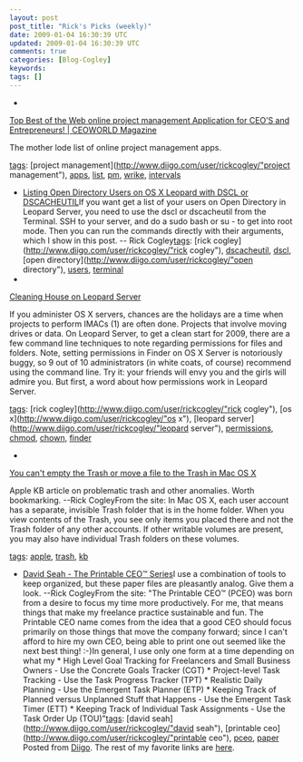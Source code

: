 ```yaml
---           
layout: post
post_title: "Rick's Picks (weekly)"
date: 2009-01-04 16:30:39 UTC
updated: 2009-01-04 16:30:39 UTC
comments: true
categories: [Blog-Cogley]
keywords: 
tags: []
---
```

 
- 
[Top Best of the Web online project management Application for CEO’S and Entrepreneurs! | CEOWORLD Magazine](http://ceoworld.biz/ceo/2008/10/24/top-best-of-the-web-online-project-management-application-for-ceo%E2%80%99s-and-entrepreneurs)


The mother lode list of online project management apps. 


[tags](http://www.diigo.com/cloud/rickcogley): [project management](http://www.diigo.com/user/rickcogley/"project management"), [apps](http://www.diigo.com/user/rickcogley/apps), [list](http://www.diigo.com/user/rickcogley/list), [pm](http://www.diigo.com/user/rickcogley/pm), [wrike](http://www.diigo.com/user/rickcogley/wrike), [intervals](http://www.diigo.com/user/rickcogley/intervals)


- [Listing Open Directory Users on OS X Leopard with DSCL or DSCACHEUTIL](http://rick.cogley.info/blog/index.php?id=6335418846946693970)If you want get a list of your users on Open Directory in Leopard Server, you need to use the dscl or dscacheutil from the Terminal. SSH to your server, and do a sudo bash or su - to get into root mode. Then you can run the commands directly with their arguments, which I show in this post. -- Rick Cogley[tags](http://www.diigo.com/cloud/rickcogley): [rick cogley](http://www.diigo.com/user/rickcogley/"rick cogley"), [dscacheutil](http://www.diigo.com/user/rickcogley/dscacheutil), [dscl](http://www.diigo.com/user/rickcogley/dscl), [open directory](http://www.diigo.com/user/rickcogley/"open directory"), [users](http://www.diigo.com/user/rickcogley/users), [terminal](http://www.diigo.com/user/rickcogley/terminal)
- 
[Cleaning House on Leopard Server](http://rick.cogley.info/blog/index.php?id=4043303826781853549)


If you administer OS X servers, chances are the holidays are a time when projects to perform IMACs (1) are often done. Projects that involve moving drives or data. On Leopard Server, to get a clean start for 2009, there are a few command line techniques to note regarding permissions for files and folders. Note, setting permissions in Finder on OS X Server is notoriously buggy, so 9 out of 10 administrators (in white coats, of course) recommend using the command line. Try it: your friends will envy you and the girls will admire you. But first, a word about how permissions work in Leopard Server. 


[tags](http://www.diigo.com/cloud/rickcogley): [rick cogley](http://www.diigo.com/user/rickcogley/"rick cogley"), [os x](http://www.diigo.com/user/rickcogley/"os x"), [leopard server](http://www.diigo.com/user/rickcogley/"leopard server"), [permissions](http://www.diigo.com/user/rickcogley/permissions), [chmod](http://www.diigo.com/user/rickcogley/chmod), [chown](http://www.diigo.com/user/rickcogley/chown), [finder](http://www.diigo.com/user/rickcogley/finder)


- 
[You can't empty the Trash or move a file to the Trash in Mac OS X](http://support.apple.com/kb/HT1526)


Apple KB article on problematic trash and other anomalies. Worth bookmarking. --Rick CogleyFrom the site: In Mac OS X, each user account has a separate, invisible Trash folder that is in the home folder. When you view contents of the Trash, you see only items you placed there and not the Trash folder of any other accounts. If other writable volumes are present, you may also have individual Trash folders on these volumes.


[tags](http://www.diigo.com/cloud/rickcogley): [apple](http://www.diigo.com/user/rickcogley/apple), [trash](http://www.diigo.com/user/rickcogley/trash), [kb](http://www.diigo.com/user/rickcogley/kb)


- [David Seah - The Printable CEO™ Series](http://davidseah.com/index.php/blog/the-printable-ceo-series)I use a combination of tools to keep organized, but these paper files are pleasantly analog. Give them a look. --Rick CogleyFrom the site: "The Printable CEO™ (PCEO) was born from a desire to focus my time more productively. For me, that means things that make my freelance practice sustainable and fun. The Printable CEO name comes from the idea that a good CEO should focus primarily on those things that move the company forward; since I can't afford to hire my own CEO, being able to print one out seemed like the next best thing! :-)In general, I use only one form at a time depending on what my    * High Level Goal Tracking for Freelancers and Small Business Owners - Use the Concrete Goals Tracker (CGT)    * Project-level Task Tracking - Use the Task Progress Tracker (TPT)    * Realistic Daily Planning - Use the Emergent Task Planner (ETP)    * Keeping Track of Planned versus Unplanned Stuff that Happens - Use the Emergent Task Timer (ETT)    * Keeping Track of Individual Task Assignments - Use the Task Order Up (TOU)"[tags](http://www.diigo.com/cloud/rickcogley): [david seah](http://www.diigo.com/user/rickcogley/"david seah"), [printable ceo](http://www.diigo.com/user/rickcogley/"printable ceo"), [pceo](http://www.diigo.com/user/rickcogley/pceo), [paper](http://www.diigo.com/user/rickcogley/paper)
<br />Posted from [Diigo](http://www.diigo.com). The rest of my favorite links are [here](http://www.diigo.com/user/rickcogley).